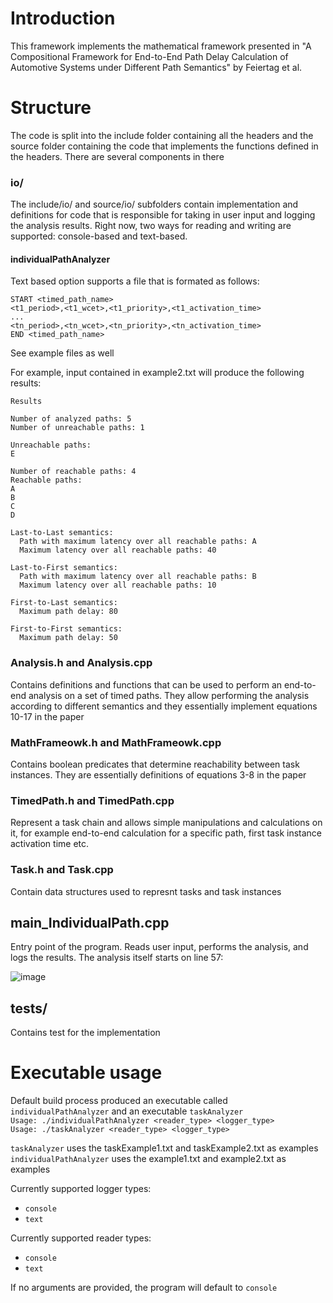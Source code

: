 # Introduction

This framework implements the mathematical framework presented in "A Compositional Framework for End-to-End Path Delay Calculation of Automotive Systems under Different Path Semantics" by Feiertag et al.

# Structure

The code is split into the include folder containing all the headers and the source folder containing the code that implements the functions defined in the headers. There are several components in there

### io/
The include/io/ and source/io/ subfolders contain implementation and definitions for code that is responsible for taking in user input and logging the analysis results. Right now, two ways for reading and writing are supported: console-based and text-based. 

#### individualPathAnalyzer

Text based option supports a file that is formated as follows:
```
START <timed_path_name>
<t1_period>,<t1_wcet>,<t1_priority>,<t1_activation_time>
...
<tn_period>,<tn_wcet>,<tn_priority>,<tn_activation_time>
END <timed_path_name>
```
See example files as well

For example, input contained in example2.txt will produce the following results: <be>

```
Results

Number of analyzed paths: 5
Number of unreachable paths: 1

Unreachable paths:
E

Number of reachable paths: 4
Reachable paths:
A
B
C
D

Last-to-Last semantics:
  Path with maximum latency over all reachable paths: A
  Maximum latency over all reachable paths: 40

Last-to-First semantics:
  Path with maximum latency over all reachable paths: B
  Maximum latency over all reachable paths: 10

First-to-Last semantics:
  Maximum path delay: 80

First-to-First semantics:
  Maximum path delay: 50
```

### Analysis.h and Analysis.cpp

Contains definitions and functions that can be used to perform an end-to-end analysis on a set of timed paths. They allow performing the analysis according to different semantics and they essentially implement equations 10-17 in the paper

### MathFrameowk.h and MathFrameowk.cpp

Contains boolean predicates that determine reachability between task instances. They are essentially definitions of equations 3-8 in the paper

### TimedPath.h and TimedPath.cpp

Represent a task chain and allows simple manipulations and calculations on it, for example end-to-end calculation for a specific path, first task instance activation time etc.

### Task.h and Task.cpp

Contain data structures used to represnt tasks and task instances

## main_IndividualPath.cpp

Entry point of the program. Reads user input, performs the analysis, and logs the results. The analysis itself starts on line 57:

![image](https://github.com/user-attachments/assets/a6c05188-35ce-47c2-aa04-a5926c65f381)


## tests/

Contains test for the implementation

# Executable usage

Default build process produced an executable called ```individualPathAnalyzer``` and an executable ```taskAnalyzer``` <br>
```Usage: ./individualPathAnalyzer <reader_type> <logger_type>``` <br>
```Usage: ./taskAnalyzer <reader_type> <logger_type>``` <br>

```taskAnalyzer``` uses the taskExample1.txt and taskExample2.txt as examples
```individualPathAnalyzer``` uses the example1.txt and example2.txt as examples

Currently supported logger types:
- ```console```
- ```text```

Currently supported reader types:
- ```console```
- ```text```

If no arguments are provided, the program will default to ```console```
